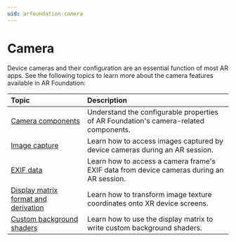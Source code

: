 ```yaml
---
uid: arfoundation-camera
---
```

# Camera

Device cameras and their configuration are an essential function of most AR apps. See the following topics to learn more about the camera features available in AR Foundation:

| Topic | Description |
| :---- | :---------- |
| [Camera components](xref:arfoundation-camera-components) | Understand the configurable properties of AR Foundation's camera-related components. |
| [Image capture](xref:arfoundation-image-capture) | Learn how to access images captured by device cameras during an AR session. |
| [EXIF data](xref:arfoundation-exif-data) | Learn how to access a camera frame's EXIF data from device cameras during an AR session. |
| [Display matrix format and derivation](xref:arfoundation-display-matrix-format-and-derivation) | Learn how to transform image texture coordinates onto XR device screens. |
| [Custom background shaders](xref:arfoundation-custom-background-shaders) | Learn how to use the display matrix to write custom background shaders. |
